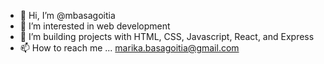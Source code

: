 - 👋 Hi, I’m @mbasagoitia
- 👀 I’m interested in web development
- 🌱 I’m building projects with HTML, CSS, Javascript, React, and Express
- 📫 How to reach me ... marika.basagoitia@gmail.com

<!---
mbasagoitia/mbasagoitia is a ✨ special ✨ repository because its `README.md` (this file) appears on your GitHub profile.
You can click the Preview link to take a look at your changes.
--->
